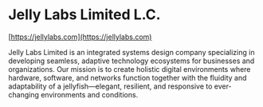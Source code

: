 Jelly Labs Limited L.C.
=============
[https://jellylabs.com](https://jellylabs.com)

Jelly Labs Limited is an integrated systems design company specializing in developing seamless, adaptive technology ecosystems for businesses and organizations. Our mission is to create holistic digital environments where hardware, software, and networks function together with the fluidity and adaptability of a jellyfish—elegant, resilient, and responsive
to ever-changing environments and conditions.
